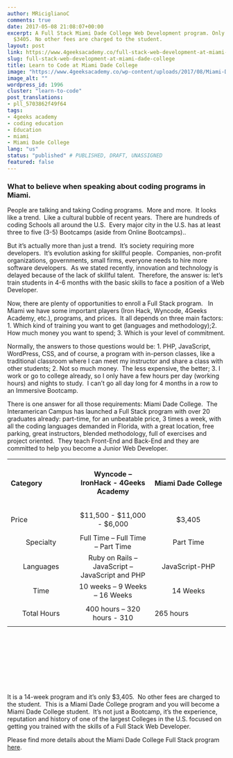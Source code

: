 ```yaml
---
author: MRiciglianoC
comments: true
date: 2017-05-08 21:08:07+00:00
excerpt: A Full Stack Miami Dade College Web Development program. Only 14 week’s and for just
  $3405. No other fees are charged to the student.
layout: post
link: https://www.4geeksacademy.co/full-stack-web-development-at-miami-dade-college/
slug: full-stack-web-development-at-miami-dade-college
title: Learn to Code at Miami Dade College
image: "https://www.4geeksacademy.co/wp-content/uploads/2017/08/Miami-Dade.jpg"
image_alt: ""
wordpress_id: 1996
cluster: "learn-to-code"
post_translations:
- pll_5703862f49f64
tags:
- 4geeks academy
- coding education
- Education
- miami
- Miami Dade College
lang: "us"
status: "published" # PUBLISHED, DRAFT, UNASSIGNED
featured: false
---
```


### **What to believe when speaking about coding programs in Miami.**


People are talking and taking Coding programs.  More and more.  It looks like a trend.  Like a cultural bubble of recent years.  There are hundreds of coding Schools all around the U.S.  Every major city in the U.S. has at least three to five (3-5) Bootcamps (aside from Online Bootcamps)..



But it’s actually more than just a trend.  It’s society requiring more developers.  It’s evolution asking for skillful people.  Companies, non-profit organizations, governments, small firms, everyone needs to hire more software developers.  As we stated recently, innovation and technology is delayed because of the lack of skillful talent.  Therefore, the answer is: let’s train students in 4-6 months with the basic skills to face a position of a Web Developer.



Now, there are plenty of opportunities to enroll a Full Stack program.   In Miami we have some important players (Iron Hack, Wyncode, 4Geeks Academy, etc.), programs, and prices.  It all depends on three main factors: 1. Which kind of training you want to get (languages and methodology);2. How much money you want to spend; 3. Which is your level of commitment.



Normally, the answers to those questions would be: 1. PHP, JavaScript, WordPress, CSS, and of course, a program with in-person classes, like a traditional classroom where I can meet my instructor and share a class with other students; 2. Not so much money.  The less expensive, the better; 3. I work or go to college already, so I only have a few hours per day (working hours) and nights to study.  I can’t go all day long for 4 months in a row to an Immersive Bootcamp.



There is one answer for all those requirements: Miami Dade College.  The Interamerican Campus has launched a Full Stack program with over 20 graduates already: part-time, for an unbeatable price, 3 times a week, with all the coding languages demanded in Florida, with a great location, free parking, great instructors, blended methodology, full of exercises and project oriented.  They teach Front-End and Back-End and they are committed to help you become a Junior Web Developer.
<table width="668" style="height: 524px;" class="table table-striped" >
<tbody >
<tr >

<td width="143" >


#### Category



</td>

<td width="165" style="text-align: center;" >


#### 




#### Wyncode – IronHack - 4Geeks Academy




#### 



</td>

<td width="160" >


#### 




#### Miami Dade College



</td>
</tr>
<tr >

<td width="143" >


Price



</td>

<td width="165" style="text-align: center;" >$11,500 - $11,000 - $6,000
</td>

<td width="160" style="text-align: center;" >$3,405
</td>
</tr>
<tr >

<td width="143" style="text-align: center;" >Specialty
</td>

<td width="165" style="text-align: center;" >Full Time – Full Time – Part Time
</td>

<td width="160" style="text-align: center;" >Part Time
</td>
</tr>
<tr >

<td width="143" style="text-align: center;" >Languages
</td>

<td width="165" style="text-align: center;" >Ruby on Rails – JavaScript – JavaScript and PHP
</td>

<td width="160" style="text-align: center;" >JavaScript-PHP
</td>
</tr>
<tr >

<td width="143" style="text-align: center;" >Time
</td>

<td width="165" style="text-align: center;" >10 weeks – 9 Weeks – 16 Weeks
</td>

<td width="160" style="text-align: center;" >14 Weeks
</td>
</tr>
<tr >

<td width="143" style="text-align: center;" >Total Hours
</td>

<td width="165" style="text-align: center;" >400 hours – 320 hours - 310
</td>

<td width="160" >


265 hours



</td>
</tr>
</tbody>
</table>
It is a 14-week program and it’s only $3,405.  No other fees are charged to the student.  This is a Miami Dade College program and you will become a Miami Dade College student.  It’s not just a Bootcamp, it’s the experience, reputation and history of one of the largest Colleges in the U.S. focused on getting you trained with the skills of a Full Stack Web Developer.

Please find more details about the Miami Dade College Full Stack program [here](http://mdc.4geeksacademy.com/).
